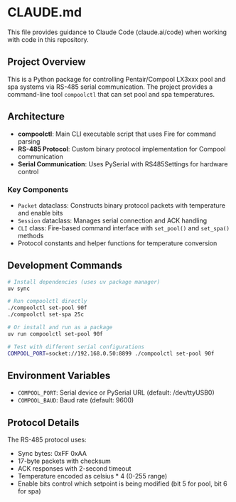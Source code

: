 # CLAUDE.md

This file provides guidance to Claude Code (claude.ai/code) when working with code in this repository.

## Project Overview

This is a Python package for controlling Pentair/Compool LX3xxx pool and spa systems via RS-485 serial communication. The project provides a command-line tool `compoolctl` that can set pool and spa temperatures.

## Architecture

- **compoolctl**: Main CLI executable script that uses Fire for command parsing
- **RS-485 Protocol**: Custom binary protocol implementation for Compool communication  
- **Serial Communication**: Uses PySerial with RS485Settings for hardware control

### Key Components

- `Packet` dataclass: Constructs binary protocol packets with temperature and enable bits
- `Session` dataclass: Manages serial connection and ACK handling
- `CLI` class: Fire-based command interface with `set_pool()` and `set_spa()` methods
- Protocol constants and helper functions for temperature conversion

## Development Commands

```bash
# Install dependencies (uses uv package manager)
uv sync

# Run compoolctl directly
./compoolctl set-pool 90f
./compoolctl set-spa 25c

# Or install and run as a package
uv run compoolctl set-pool 90f

# Test with different serial configurations
COMPOOL_PORT=socket://192.168.0.50:8899 ./compoolctl set-pool 90f
```

## Environment Variables

- `COMPOOL_PORT`: Serial device or PySerial URL (default: /dev/ttyUSB0)
- `COMPOOL_BAUD`: Baud rate (default: 9600)

## Protocol Details

The RS-485 protocol uses:
- Sync bytes: 0xFF 0xAA
- 17-byte packets with checksum
- ACK responses with 2-second timeout
- Temperature encoded as celsius * 4 (0-255 range)
- Enable bits control which setpoint is being modified (bit 5 for pool, bit 6 for spa)